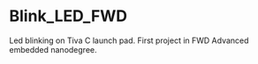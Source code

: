 # Blink_LED_FWD
Led blinking on Tiva C launch pad. First project in FWD Advanced embedded nanodegree.
